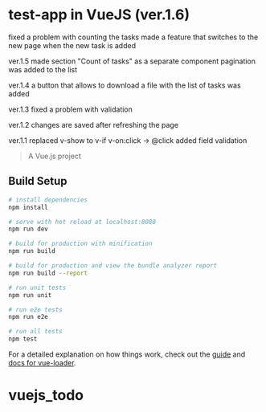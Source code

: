 # test-app in VueJS (ver.1.6)
fixed a problem with counting the tasks
made a feature that switches to the new page when the new task is added

ver.1.5
made section "Count of tasks" as a separate component
pagination was added to the list

ver.1.4
a button that allows to download a file with the list of tasks was added

ver.1.3
fixed a problem with validation

ver.1.2
changes are saved after refreshing the page

ver.1.1
replaced v-show to v-if
v-on:click -> @click
added field validation

> A Vue.js project

## Build Setup

``` bash
# install dependencies
npm install

# serve with hot reload at localhost:8080
npm run dev

# build for production with minification
npm run build

# build for production and view the bundle analyzer report
npm run build --report

# run unit tests
npm run unit

# run e2e tests
npm run e2e

# run all tests
npm test
```

For a detailed explanation on how things work, check out the [guide](http://vuejs-templates.github.io/webpack/) and [docs for vue-loader](http://vuejs.github.io/vue-loader).
# vuejs_todo

